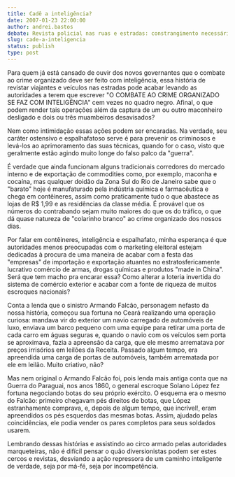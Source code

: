 ```yaml
---
title: Cadê a inteligência?
date: 2007-01-23 22:00:00
author: andrei.bastos
debate: Revista policial nas ruas e estradas: constrangimento necessário?
slug: cade-a-inteligencia
status: publish 
type: post
---
```


Para quem já está cansado de ouvir dos novos governantes que o combate ao crime organizado deve ser feito com inteligência, essa história de revistar viajantes e veículos nas estradas pode acabar levando as autoridades a terem que escrever "O COMBATE AO CRIME ORGANIZADO SE FAZ COM INTELIGÊNCIA" cem vezes no quadro negro. Afinal, o que podem render tais operações além da captura de um ou outro maconheiro desligado e dois ou três muambeiros desavisados?  

  

Nem como intimidação essas ações podem ser encaradas. Na verdade, seu caráter ostensivo e espalhafatoso serve é para prevenir os criminosos e levá-los ao aprimoramento das suas técnicas, quando for o caso, visto que geralmente estão agindo muito longe do falso palco da "guerra".  

  

É verdade que ainda funcionam alguns tradicionais corredores do mercado interno e de exportação de commodities como, por exemplo, maconha e cocaína, mas qualquer doidão da Zona Sul do Rio de Janeiro sabe que o "barato" hoje é manufaturado pela indústria química e farmacêutica e chega em contêineres, assim como praticamente tudo o que abastece as lojas de R$ 1,99 e as residências da classe média. É provável que os números do contrabando sejam muito maiores do que os do tráfico, o que dá quase natureza de "colarinho branco" ao crime organizado dos nossos dias.  

  

Por falar em contêineres, inteligência e espalhafato, minha esperança é que autoridades menos preocupadas com o marketing eleitoral estejam dedicadas à procura de uma maneira de acabar com a festa das "empresas" de importação e exportação atuantes no estratosfericamente lucrativo comércio de armas, drogas químicas e produtos "made in China". Será que tem macho pra encarar essa? Como alterar a loteria invertida do sistema de comércio exterior e acabar com a fonte de riqueza de muitos escroques nacionais?  

  

Conta a lenda que o sinistro Armando Falcão, personagem nefasto da nossa história, começou sua fortuna no Ceará realizando uma operação curiosa: mandava vir do exterior um navio carregado de automóveis de luxo, enviava um barco pequeno com uma equipe para retirar uma porta de cada carro em águas seguras e, quando o navio com os veículos sem porta se aproximava, fazia a apreensão da carga, que ele mesmo arrematava por preços irrisórios em leilões da Receita. Passado algum tempo, era apreendida uma carga de portas de automóveis, também arrematada por ele em leilão. Muito criativo, não?  

  

Mas nem original o Armando Falcão foi, pois lenda mais antiga conta que na Guerra do Paraguai, nos anos 1860, o general escroque Solano López fez fortuna negociando botas do seu próprio exército. O esquema era o mesmo do Falcão: primeiro chegavam pés direitos de botas, que López estranhamente comprava, e, depois de algum tempo, que incrível!, eram apreendidos os pés esquerdos das mesmas botas. Assim, ajudado pelas coincidências, ele podia vender os pares completos para seus soldados usarem.  

  

Lembrando dessas histórias e assistindo ao circo armado pelas autoridades marqueteiras, não é difícil pensar o quão diversionistas podem ser estes cercos e revistas, desviando a ação repressora de um caminho inteligente de verdade, seja por má-fé, seja por incompetência.

